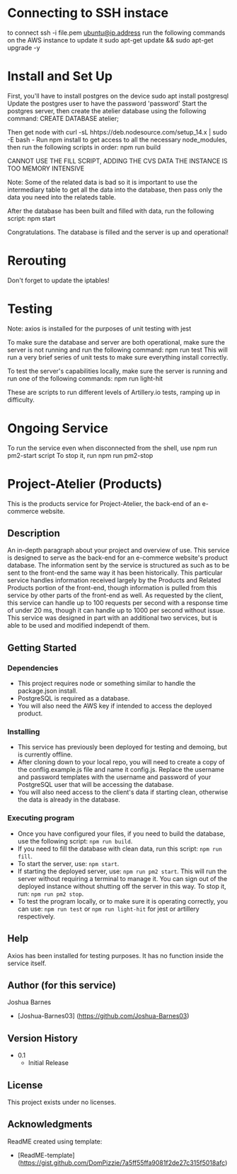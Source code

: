 # Connecting to SSH instace
to connect
  ssh -i file.pem ubuntu@ip.address
run the following commands on the AWS instance to update it
  sudo apt-get update && sudo apt-get upgrade -y

# Install and Set Up

First, you'll have to install postgres on the device
  sudo apt install postgresql
Update the postgres user to have the password 'password'
Start the postgres server, then create the atelier database using the following command:
  CREATE DATABASE atelier;

Then get node with
  curl -sL hhtps://deb.nodesource.com/setup_14.x | sudo -E bash -
Run npm install to get access to all the necessary node_modules, then run the following scripts in order:
  npm run build
  <!-- npm run fill -->
<!-- Let both scripts finish running or else the tables will not be ready to accept the data -->
CANNOT USE THE FILL SCRIPT, ADDING THE CVS DATA THE INSTANCE IS TOO MEMORY INTENSIVE

Note: Some of the related data is bad so it is important to use the intermediary table to get all the data into the database, then pass only the data you need into the relateds table.

After the database has been built and filled with data, run the following script:
  npm start

Congratulations. The database is filled and the server is up and operational!

# Rerouting
Don't forget to update the iptables!


# Testing
Note: axios is installed for the purposes of unit testing with jest

To make sure the database and server are both operational, make sure the server is not running and run the following command:
  npm run test
This will run a very brief series of unit tests to make sure everything install correctly.

To test the server's capabilities locally, make sure the server is running and run one of the following commands:
  npm run light-hit

These are scripts to run different levels of Artillery.io tests, ramping up in difficulty.

# Ongoing Service
To run the service even when disconnected from the shell, use npm run pm2-start script
To stop it, run npm run pm2-stop


# Project-Atelier (Products)

This is the products service for Project-Atelier, the back-end of an e-commerce website. 

## Description

An in-depth paragraph about your project and overview of use.
This service is designed to serve as the back-end for an e-commerce website's product database. The information sent by the service is structured as such as to be sent to the front-end the same way it has been historically. This particular service handles information received largely by the Products and Related Products portion of the front-end, though information is pulled from this service by other parts of the front-end as well. As requested by the client, this service can handle up to 100 requests per second with a response time of under 20 ms, though it can handle up to 1000 per second without issue. This service was designed in part with an additional two services, but is able to be used and modified independt of them.

## Getting Started

### Dependencies

* This project requires node or something similar to handle the package.json install.
* PostgreSQL is required as a database.
* You will also need the AWS key if intended to access the deployed product.

### Installing

* This service has previously been deployed for testing and demoing, but is currently offline.
* After cloning down to your local repo, you will need to create a copy of the conflig.example.js file and name it config.js. Replace the username and password templates with the username and password of your PostgreSQL user that will be accessing the database.
* You will also need access to the client's data if starting clean, otherwise the data is already in the database.

### Executing program

* Once you have configured your files, if you need to build the database, use the following script: `npm run build`.
* If you need to fill the database with clean data, run this script: `npm run fill`.
* To start the server, use: `npm start`.
* If starting the deployed server, use: `npm run pm2 start`. This will run the server without requiring a terminal to manage it. You can sign out of the deployed instance without shutting off the server in this way. To stop it, run: `npm run pm2 stop`.
* To test the program locally, or to make sure it is operating correctly, you can use: `npm run test` or `npm run light-hit` for jest or artillery respectively.

## Help

Axios has been installed for testing purposes. It has no function inside the service itself.

## Author (for this service)

Joshua Barnes
  * [Joshua-Barnes03] (https://github.com/Joshua-Barnes03)

## Version History

* 0.1
    * Initial Release

## License

This project exists under no licenses.

## Acknowledgments

ReadME created using template:
* [ReadME-template] (https://gist.github.com/DomPizzie/7a5ff55ffa9081f2de27c315f5018afc)
